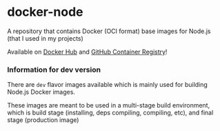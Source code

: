 # docker-node
A repository that contains Docker (OCI format) base images for Node.js (that I used in my projects)

Available on [Docker Hub](https://hub.docker.com/r/hazmi35/node) and [GitHub Container Registry](https://github.com/Hazmi35/docker-node/pkgs/container/node)!


### Information for dev version
There are `dev` flavor images available which is mainly used for building Node.js Docker images.

These images are meant to be used in a multi-stage build environment, which is build stage (installing, deps compiling, compiling, etc), and final stage (production image)
